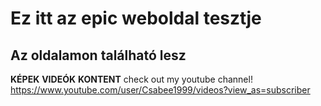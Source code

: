 # Ez itt az epic weboldal tesztje
## Az oldalamon található lesz
**KÉPEK**
**VIDEÓK**
**KONTENT**
check out my youtube channel! https://www.youtube.com/user/Csabee1999/videos?view_as=subscriber
